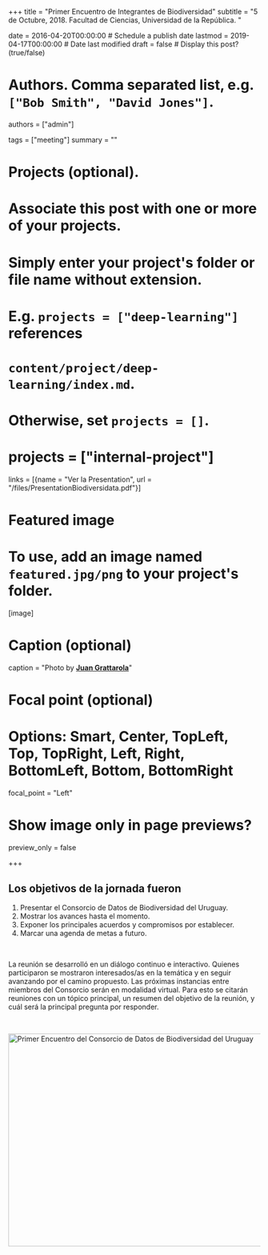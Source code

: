 +++
title = "Primer Encuentro de Integrantes de Biodiversidad"
subtitle = "5 de Octubre, 2018. Facultad de Ciencias, Universidad de la República. "

date = 2016-04-20T00:00:00  # Schedule a publish date
lastmod = 2019-04-17T00:00:00  # Date last modified
draft = false  # Display this post? (true/false)

# Authors. Comma separated list, e.g. `["Bob Smith", "David Jones"]`.
authors = ["admin"]

tags = ["meeting"]
summary = ""

# Projects (optional).
#   Associate this post with one or more of your projects.
#   Simply enter your project's folder or file name without extension.
#   E.g. `projects = ["deep-learning"]` references 
#   `content/project/deep-learning/index.md`.
#   Otherwise, set `projects = []`.
# projects = ["internal-project"]

links = [{name = "Ver la Presentation", url = "/files/PresentationBiodiversidata.pdf"}]

# Featured image
# To use, add an image named `featured.jpg/png` to your project's folder. 
[image]
  # Caption (optional)
  caption = "Photo by [**Juan Grattarola**](https://www.instagram.com/crush.uruguay/)"

  # Focal point (optional)
  # Options: Smart, Center, TopLeft, Top, TopRight, Left, Right, BottomLeft, Bottom, BottomRight
  focal_point = "Left"

  # Show image only in page previews?
  preview_only = false

+++

## Los objetivos de la jornada fueron

1. Presentar el Consorcio de Datos de Biodiversidad del Uruguay.  
2. Mostrar los avances hasta el momento.  
3. Exponer los principales acuerdos y compromisos por establecer. 
4. Marcar una agenda de metas a futuro. 

<br>

La reunión se desarrolló en un diálogo continuo e interactivo. Quienes participaron se mostraron interesados/as en la temática y en seguir avanzando por el camino propuesto. Las próximas instancias entre miembros del Consorcio serán en modalidad virtual. Para esto se citarán reuniones con un tópico principal, un resumen del objetivo de la reunión, y cuál será la principal pregunta por responder. 

<br>

<a data-flickr-embed="true" data-footer="true"  href="https://www.flickr.com/gp/biodiversidata/Y12080" title="Primer Encuentro del Consorcio de Datos de Biodiversidad del Uruguay"><img src="https://farm5.staticflickr.com/4830/45495316234_b6dc3465c4_z.jpg" width="640" height="425" alt="Primer Encuentro del Consorcio de Datos de Biodiversidad del Uruguay"></a><script async src="//embedr.flickr.com/assets/client-code.js" charset="utf-8"></script>


